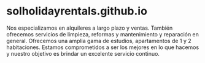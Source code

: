 # solholidayrentals.github.io

Nos especializamos en alquileres a largo plazo y ventas. También ofrecemos servicios de limpieza, reformas y mantenimiento y reparación en general. Ofrecemos una amplia gama de estudios, apartamentos de 1 y 2 habitaciones. Estamos comprometidos a ser los mejores en lo que hacemos y nuestro objetivo es brindar un excelente servicio continuo.
